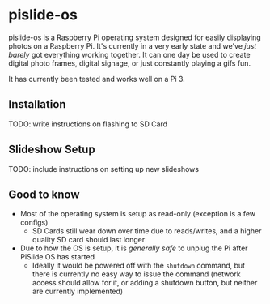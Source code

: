 # pislide-os
pislide-os is a Raspberry Pi operating system designed for easily displaying photos on a Raspberry Pi. It's currently in a very early state and we've _just barely_ got everything working together. It can one day be used to create digital photo frames, digital signage, or just constantly playing a gifs fun.

It has currently been tested and works well on a Pi 3.

## Installation
TODO: write instructions on flashing to SD Card
<!---

1. Go to the [releases](https://github.com/JarvyJ/pislide-os/releases) section in GitHub
2. Download the latest release for your given Raspberry Pi
3. Flash the image using the Raspberry Pi Imager](https://www.raspberrypi.com/software/operating-systems/) (or your imager of choice)
  - Under "Operating System", choose "Use Custom" on the bottom of the list and select the image you downloaded
  - We currently do not support any customizations (ssh, wifi, etc)
4. When flashing is complete, plug the SD card in and boot it up!
  - First boot can take 30-60s, and you will be greeted by a slideshow when completed
-->

## Slideshow Setup
TODO: include instructions on setting up new slideshows

## Good to know
- Most of the operating system is setup as read-only (exception is a few configs)
  - SD Cards still wear down over time due to reads/writes, and a higher quality SD card should last longer
- Due to how the OS is setup, it is _generally safe_ to unplug the Pi after PiSlide OS has started
  - Ideally it would be powered off with the `shutdown` command, but there is currently no easy way to issue the command (network access should allow for it, or adding a shutdown button, but neither are currently implemented)

